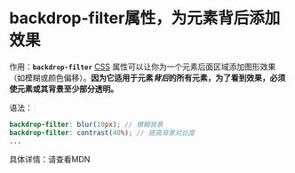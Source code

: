# backdrop-filter属性，为元素背后添加效果



作用：**`backdrop-filter`** [CSS](https://developer.mozilla.org/zh-CN/docs/Web/CSS) 属性可以让你为一个元素后面区域添加图形效果（如模糊或颜色偏移）。**因为它适用于元素*背后*的所有元素，为了看到效果，必须使元素或其背景至少部分透明。**



语法：

```scss
backdrop-filter: blur(10px); // 模糊背景
backdrop-filter: contrast(40%); // 提高背景对比度
...
```

具体详情：请查看MDN